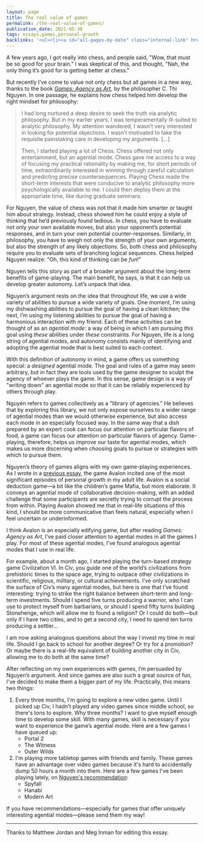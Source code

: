 ```yaml
---
layout: page
title: The real value of games
permalink: /the-real-value-of-games/
publication_date: 2021-05-30
tags: essays,games,personal-growth
backlinks: '<ul><li><a id="all-pages-by-date" class="internal-link" href="/all-pages-by-date/">All pages by date</a></li><li><a id="books-published-in-2020" class="internal-link" href="/books-published-in-2020/">Books I&#39;ve read that were published in 2020</a></li><li><a id="books-read-in-2021" class="internal-link" href="/books-read-in-2021/">Books I read in 2021</a></li><li><a id="books-tagged-nonfiction" class="internal-link" href="/books-tagged-nonfiction/">Books tagged &#39;nonfiction&#39;</a></li><li><a id="books-tagged-philosophy" class="internal-link" href="/books-tagged-philosophy/">Books tagged &#39;philosophy&#39;</a></li><li><a id="essays" class="internal-link" href="/essays/">Essays</a></li><li><a id="games" class="internal-link" href="/games/">Games</a></li><li><a id="personal-growth" class="internal-link" href="/personal-growth/">Personal growth</a></li><li><a id="start-here" class="internal-link" href="/start-here/">Start here</a></li></ul>'
---
```


A few years ago, I got really into chess, and people said, "Wow, that must be so good for your brain." I was skeptical of this, and thought, "Nah, the only thing it’s good for is getting better at chess."

But recently I’ve come to value not only chess but all games in a new way, thanks to the book [*Games: Agency as Art*](https://www.goodreads.com/book/show/48765399-games), by the philosopher C. Thi Nguyen. In one passage, he explains how chess helped him develop the right mindset for philosophy:

> I had long nurtured a deep desire to seek the truth via analytic philosophy. But in my earlier years, I was temperamentally ill-suited to analytic philosophy. My attention wandered; I wasn’t very interested in looking for potential objections. I wasn’t motivated to take the requisite painstaking care in developing my arguments. [...] 
> 
> Then, I started playing a lot of Chess. Chess offered not only entertainment, but an agential mode. Chess gave me access to a way of focusing my practical rationality by making me, for short periods of time, extraordinarily interested in winning through careful calculation and predicting precise countersequences. Playing Chess made the short-term interests that were conducive to analytic philosophy more psychologically available to me. I could then deploy them at the appropriate time, like during graduate seminars.

For Nguyen, the value of chess was not that it made him smarter or taught him about strategy. Instead, chess showed him he could enjoy a style of thinking that he’d previously found tedious. In chess, you have to evaluate not only your own available moves, but also your opponent’s potential responses, and in turn your own potential counter-responses. Similarly, in philosophy, you have to weigh not only the strength of your own arguments, but also the strength of any likely objections. So, both chess and philosophy require you to evaluate sets of branching logical sequences. Chess helped Nguyen realize: "Oh, this kind of thinking can be *fun*!"

Nguyen tells this story as part of a broader argument about the long-term benefits of game-playing. The main benefit, he says, is that it can help us develop greater autonomy. Let’s unpack that idea.

Nguyen’s argument rests on the idea that throughout life, we use a wide variety of abilities to pursue a wide variety of goals. One moment, I’m using my dishwashing abilities to pursue the goal of having a clean kitchen; the next, I’m using my listening abilities to pursue the goal of having a harmonious interaction with my friend. Each of these activities can be thought of as an *agential mode*: a way of being in which I am pursuing *this* goal using *these* abilities under *these* constraints. For Nguyen, life is a long string of agential modes, and autonomy consists mainly of identifying and adopting the agential mode that is best suited to each context.

With this definition of autonomy in mind, a game offers us something special: a *designed* agential mode. The goal and rules of a game may seem arbitrary, but in fact they are tools used by the game designer to sculpt the agency of whoever plays the game. In this sense, game design is a way of "writing down" an agential mode so that it can be reliably experienced by others through play.

Nguyen refers to games collectively as a "library of agencies." He believes that by exploring this library, we not only expose ourselves to a wider range of agential modes than we would otherwise experience, but also access each mode in an especially focused way. In the same way that a dish prepared by an expert cook can focus our attention on particular flavors of food, a game can focus our attention on particular flavors of agency. Game-playing, therefore, helps us improve our taste for agential modes, which makes us more discerning when choosing goals to pursue or strategies with which to pursue them.

Nguyen’s theory of games aligns with my own game-playing experiences. As I wrote in a <a id="talk-more" class="internal-link" href="/talk-more/">previous essay</a>, the game Avalon incited one of the most significant episodes of personal growth in my adult life. Avalon is a social deduction game—a bit like the children’s game Mafia, but more elaborate. It conveys an agential mode of collaborative decision-making, with an added challenge that some participants are secretly trying to corrupt the process from within. Playing Avalon showed me that in real-life situations of this kind, I should be more communicative than feels natural, especially when I feel uncertain or underinformed.

I think Avalon is an especially edifying game, but after reading *Games: Agency as Art*, I’ve paid closer attention to agential modes in all the games I play. For most of these agential modes,  I’ve found analogous agential modes that I use in real life.

For example, about a month ago, I started playing the turn-based strategy game Civilization VI. In Civ, you guide one of the world’s civilizations from prehistoric times to the space age, trying to outpace other civilizations in scientific, religious, military, or cultural achievements. I’ve only scratched the surface of Civ’s many agential modes, but here is one that I’ve found interesting: trying to strike the right balance between short-term and long-term investments. Should I spend five turns producing a warrior, who I can use to protect myself from barbarians, or should I spend fifty turns building Stonehenge, which will allow me to found a religion? Or I could do both—but only if I have two cities, and to get a second city, I need to spend ten turns producing a settler…

I am now asking analogous questions about the way I invest my time in real life. Should I go back to school for another degree? Or try for a promotion? Or maybe there is a real-life equivalent of building another city in Civ, allowing me to do both at the same time?

After reflecting on my own experiences with games, I’m persuaded by Nguyen’s argument. And since games are also such a great source of fun, I've decided to make them a bigger part of my life. Practically, this means two things:

1. Every three months, I'm going to explore a new video game. Until I picked up Civ, I hadn’t played any video games since middle school, so there's tons to explore. Why three months? I want to give myself enough time to develop some skill. With many games, skill is necessary if you want to experience the game’s agential mode. Here are a few games I have queued up:
    - Portal 2
    - The Witness
    - Outer Wilds
2. I'm playing more tabletop games with friends and family. These games have an advantage over video games because it's hard to accidentally dump 50 hours a month into them. Here are a few games I've been playing lately, on [Nguyen's recommendation](https://objectionable.net/2020/12/07/board-games-so-many-recommendations/):
    - Spyfall
    - Hanabi
    - Modern Art

If you have recommendations—especially for games that offer uniquely interesting agential modes—please send them my way!

----

Thanks to Matthew Jordan and Meg Inman for editing this essay.